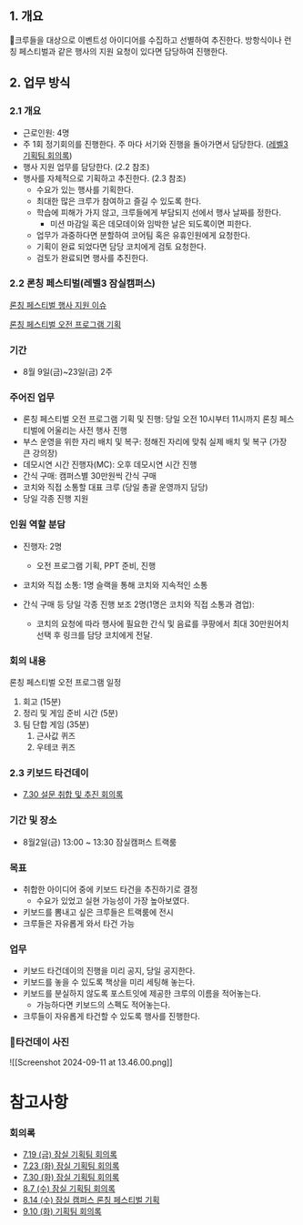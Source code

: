 
## 1. 개요

크루들을 대상으로 이벤트성 아이디어를 수집하고 선별하여 추진한다. 방항식이나 런칭 페스티벌과 같은 행사의 지원 요청이 있다면 담당하여 진행한다.

## 2. 업무 방식

### 2.1 개요

- 근로인원: 4명
- 주 1회 정기회의를 진행한다. 주 마다 서기와 진행을 돌아가면서 담당한다. ([레벨3 기획팀 회의록](https://github.com/woowacourse/working-scholars/wiki/%ED%9A%8C%EC%9D%98%EB%A1%9D#%EC%9E%A0%EC%8B%A4-%EA%B8%B0%ED%9A%8D%ED%8C%80))
- 행사 지원 업무를 담당한다. (2.2 참조)
- 행사를 자체적으로 기획하고 추진한다. (2.3 참조)
	- 수요가 있는 행사를 기획한다.
	- 최대한 많은 크루가 참여하고 즐길 수 있도록 한다.
	- 학습에 피해가 가지 않고, 크루들에게 부담되지 선에서 행사 날짜를 정한다.
		- 미션 마감일 혹은 데모데이와 임박한 날은 되도록이면 피한다.
	- 업무가 과중하다면 분할하여 코어팀 혹은 유휴인원에게 요청한다.
	- 기획이 완료 되었다면 담당 코치에게 검토 요청한다.
	- 검토가 완료되면 행사를 추진한다.

### 2.2 론칭 페스티벌(레벨3 잠실캠퍼스)

[론칭 페스티벌 행사 지원 이슈](https://github.com/woowacourse/working-scholars/issues/87)

[론칭 페스티벌 오전 프로그램 기획](https://github.com/woowacourse/working-scholars/wiki/8.14-(%EC%88%98)-%EC%9E%A0%EC%8B%A4-%EC%BA%A0%ED%8D%BC%EC%8A%A4-%EB%A1%A0%EC%B9%AD-%ED%8E%98%EC%8A%A4%ED%8B%B0%EB%B2%8C-%EA%B8%B0%ED%9A%8D)

### 기간
- 8월 9일(금)~23일(금) 2주
### 주어진 업무
- 론칭 페스티벌 오전 프로그램 기획 및 진행: 당일 오전 10시부터 11시까지 론칭 페스티벌에 어울리는 사전 행사 진행
- 부스 운영을 위한 자리 배치 및 복구: 정해진 자리에 맞춰 실제 배치 및 복구 (가장 큰 강의장)
- 데모시연 시간 진행자(MC): 오후 데모시연 시간 진행
- 간식 구매: 캠퍼스별 30만원씩 간식 구매
- 코치와 직접 소통할 대표 크루 (당일 총괄 운영까지 담당)
- 당일 각종 진행 지원
### 인원 역할 분담

- 진행자: 2명
	- 오전 프로그램 기획, PPT 준비, 진행

- 코치와 직접 소통: 1명
	슬랙을 통해 코치와 지속적인 소통

- 간식 구매 등 당일 각종 진행 보조 2명(1명은 코치와 직접 소통과 겸업):
	- 코치의 요청에 따라 행사에 필요한 간식 및 음료를 쿠팡에서 최대 30만원어치 선택 후 링크를 담당 코치에게 전달.
### 회의 내용

론칭 페스티벌 오전 프로그램 일정
1. 회고 (15분)
2. 정리 및 게임 준비 시간 (5분)
3. 팀 단합 게임 (35분)
	1. 근사값 퀴즈
	2. 우테코 퀴즈

### 2.3 키보드 타건데이

- [7.30 설문 취합 및 추진 회의록](https://github.com/woowacourse/working-scholars/wiki/7.30-%28%ED%99%94%29-%EC%9E%A0%EC%8B%A4-%EA%B8%B0%ED%9A%8D%ED%8C%80-%ED%9A%8C%EC%9D%98%EB%A1%9D)

### 기간 및 장소
- 8월2일(금) 13:00 ~ 13:30 잠실캠퍼스 트랙룸
### 목표
- 취합한 아이디어 중에 키보드 타건을 추진하기로 결정
	- 수요가 있었고 실현 가능성이 가장 높아보였다.
- 키보드를 뽐내고 싶은 크루들은 트랙룸에 전시
- 크루들은 자유롭게 와서 타건 가능

### 업무

- 키보드 타건데이의 진행을 미리 공지, 당일 공지한다.
- 키보드를 놓을 수 있도록 책상을 미리 세팅해 놓는다.
- 키보드를 분실하지 않도록 포스트잇에 제공한 크루의 이름을 적어놓는다.
	- 가능하다면 키보드의 스펙도 적어놓는다.
- 크루들이 자유롭게 타건할 수 있도록 행사를 진행한다.

### 타건데이 사진
![[Screenshot 2024-09-11 at 13.46.00.png]]
# 참고사항

### 회의록
- [7.19 (금) 잠실 기획팀 회의록](https://github.com/woowacourse/working-scholars/wiki/7.19-%28%EA%B8%88%29-%EC%9E%A0%EC%8B%A4-%EA%B8%B0%ED%9A%8D%ED%8C%80-%ED%9A%8C%EC%9D%98%EB%A1%9D)
- [7.23 (화) 잠실 기획팀 회의록](https://github.com/woowacourse/working-scholars/wiki/7.23-%28%ED%99%94%29-%EC%9E%A0%EC%8B%A4-%EA%B8%B0%ED%9A%8D%ED%8C%80-%ED%9A%8C%EC%9D%98%EB%A1%9D)
- [7.30 (화) 잠실 기획팀 회의록](https://github.com/woowacourse/working-scholars/wiki/7.30-%28%ED%99%94%29-%EC%9E%A0%EC%8B%A4-%EA%B8%B0%ED%9A%8D%ED%8C%80-%ED%9A%8C%EC%9D%98%EB%A1%9D)
- [8.7 (수) 잠실 기획팀 회의록](https://github.com/woowacourse/working-scholars/wiki/8.7-%28%EC%88%98%29-%EC%9E%A0%EC%8B%A4-%EA%B8%B0%ED%9A%8D%ED%8C%80-%ED%9A%8C%EC%9D%98%EB%A1%9D)
- [8.14 (수) 잠실 캠퍼스 론칭 페스티벌 기획](https://github.com/woowacourse/working-scholars/wiki/8.14-%28%EC%88%98%29-%EC%9E%A0%EC%8B%A4-%EC%BA%A0%ED%8D%BC%EC%8A%A4-%EB%A1%A0%EC%B9%AD-%ED%8E%98%EC%8A%A4%ED%8B%B0%EB%B2%8C-%EA%B8%B0%ED%9A%8D)
- [9.10 (화) 기획팀 회의록](https://github.com/woowacourse/working-scholars/wiki/9.10-%28%ED%99%94%29-%EA%B8%B0%ED%9A%8D%ED%8C%80-%ED%9A%8C%EC%9D%98%EB%A1%9D)